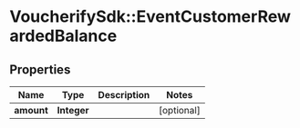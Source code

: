 # VoucherifySdk::EventCustomerRewardedBalance

## Properties

| Name | Type | Description | Notes |
| ---- | ---- | ----------- | ----- |
| **amount** | **Integer** |  | [optional] |

